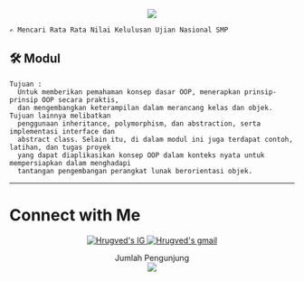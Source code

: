 <p align="center">
  <a href="https://github.com/DenverCoder1/readme-typing-svg"><img src="https://readme-typing-svg.herokuapp.com?font=Architects+Daughter&color=FFFF00&size=30&center=true&vCenter=true&width=600&height=65&lines=Haii..;++;Perkenalkan,++saya;++YAZID+AQIL+ASSALAM😉;PROGRAM+STUDI+INFORMATIKA;DEPARTEMEN+TEKNIK+ELEKTRONIKA;UNIVERSITAS+NEGERI+PADANG;"></a>
</p>
 
```
✍️ Mencari Rata Rata Nilai Kelulusan Ujian Nasional SMP
```

<h2>🛠&nbsp;Modul</h2><summary></summary>
  
```
Tujuan :
  Untuk memberikan pemahaman konsep dasar OOP, menerapkan prinsip-prinsip OOP secara praktis,
  dan mengembangkan keterampilan dalam merancang kelas dan objek. Tujuan lainnya melibatkan
  penggunaan inheritance, polymorphism, dan abstraction, serta implementasi interface dan
  abstract class. Selain itu, di dalam modul ini juga terdapat contoh, latihan, dan tugas proyek
  yang dapat diaplikasikan konsep OOP dalam konteks nyata untuk mempersiapkan dalam menghadapi
  tantangan pengembangan perangkat lunak berorientasi objek.

```

---
<h1><b>Connect with Me</b></h1>
<p align="center">
<a href="https://www.instagram.com/yazid_assalam/">
  <img border="0" alt="Hrugved's IG" src="https://img.icons8.com/doodle/38/000000/instagram--v1.png"/>
</a>
<a href="mailto:yazidaqilassalam04@gmail.com">
  <img border="0" alt="Hrugved's gmail" src="https://img.icons8.com/doodle/38/000000/gmail--v1.png"/>
</a>
</p>

<p align="center"> 
  <div align="center">Jumlah Pengunjung</div>
  <div align="center">
    <img src="https://profile-counter.glitch.me/yaaqas/count.svg"/>
  </div> 
</p>
